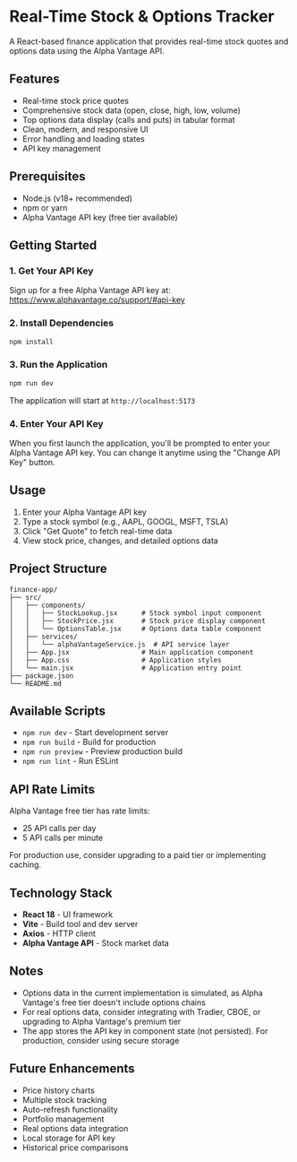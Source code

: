 # Real-Time Stock & Options Tracker

A React-based finance application that provides real-time stock quotes and options data using the Alpha Vantage API.

## Features

- Real-time stock price quotes
- Comprehensive stock data (open, close, high, low, volume)
- Top options data display (calls and puts) in tabular format
- Clean, modern, and responsive UI
- Error handling and loading states
- API key management

## Prerequisites

- Node.js (v18+ recommended)
- npm or yarn
- Alpha Vantage API key (free tier available)

## Getting Started

### 1. Get Your API Key

Sign up for a free Alpha Vantage API key at:
https://www.alphavantage.co/support/#api-key

### 2. Install Dependencies

```bash
npm install
```

### 3. Run the Application

```bash
npm run dev
```

The application will start at `http://localhost:5173`

### 4. Enter Your API Key

When you first launch the application, you'll be prompted to enter your Alpha Vantage API key. You can change it anytime using the "Change API Key" button.

## Usage

1. Enter your Alpha Vantage API key
2. Type a stock symbol (e.g., AAPL, GOOGL, MSFT, TSLA)
3. Click "Get Quote" to fetch real-time data
4. View stock price, changes, and detailed options data

## Project Structure

```
finance-app/
├── src/
│   ├── components/
│   │   ├── StockLookup.jsx      # Stock symbol input component
│   │   ├── StockPrice.jsx       # Stock price display component
│   │   └── OptionsTable.jsx     # Options data table component
│   ├── services/
│   │   └── alphaVantageService.js  # API service layer
│   ├── App.jsx                  # Main application component
│   ├── App.css                  # Application styles
│   └── main.jsx                 # Application entry point
├── package.json
└── README.md
```

## Available Scripts

- `npm run dev` - Start development server
- `npm run build` - Build for production
- `npm run preview` - Preview production build
- `npm run lint` - Run ESLint

## API Rate Limits

Alpha Vantage free tier has rate limits:
- 25 API calls per day
- 5 API calls per minute

For production use, consider upgrading to a paid tier or implementing caching.

## Technology Stack

- **React 18** - UI framework
- **Vite** - Build tool and dev server
- **Axios** - HTTP client
- **Alpha Vantage API** - Stock market data

## Notes

- Options data in the current implementation is simulated, as Alpha Vantage's free tier doesn't include options chains
- For real options data, consider integrating with Tradier, CBOE, or upgrading to Alpha Vantage's premium tier
- The app stores the API key in component state (not persisted). For production, consider using secure storage

## Future Enhancements

- Price history charts
- Multiple stock tracking
- Auto-refresh functionality
- Portfolio management
- Real options data integration
- Local storage for API key
- Historical price comparisons
